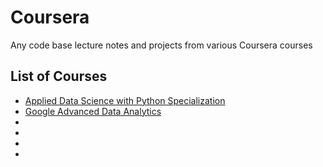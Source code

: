 # Coursera
Any code base lecture notes and projects from various Coursera courses 

## List of Courses

- [Applied Data Science with Python Specialization](https://github.com/kh4vv/Coursera/tree/origin/UMich_DataScience)
- [Google Advanced Data Analytics]()
-
-
-
-
